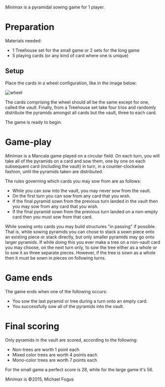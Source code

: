 *Minimax* is a pyramidal sowing game for 1 player.

Preparation
===========

Materials needed:

 * 1 Treehouse set for the small game or 2 sets for the long game
 * 5 playing cards (or any kind of card where one is unique)

Setup
-----

Place the cards in a wheel configuration, like in the image below:

![wheel](https://farm8.staticflickr.com/7389/16396477608_008d812ce8_z_d.jpg)

The cards comprising the wheel should all be the same except for one, called the *vault*.  Finally, from a Treehouse set take four trios and randomly distribute the pyramids amongst all cards but the vault, three to each card.

The game is ready to begin.

Game-play
=========

*Minimax* is a Mancala game played on a circular field.  On each turn, you will take all of the pyramids on a card and sow them, one by one on each subsequent card (including the vault) in turn, in a counter-clockwise fashion, until the pyramids taken are distributed. 

The rules governing which cards you may sow from are as follows:

 * While you can sow into the vault, you may never sow from the vault.
 * On the first turn you can sow from any card that you wish.
 * If the final pyramid sown from the previous turn landed in the 
   vault then you may sow from any card that you wish.
 * If the final pyramid sown from the previous turn landed on a 
   non-empty card then you must sow from that card.

While sowing onto cards you may build structures "in passing" if possible.  That is, while sowing pyramids you can chose to stack a sown piece onto an existing piece or stack directly, but only smaller pyramids may go onto larger pyramids.  If while doing this you ever make a tree on a non-vault card you may choose, on the next turn only, to sow the tree either as a whole or to sow it as three separate pieces.  However, if the tree is sown as a whole then it must be sown in pieces on following turns.

Game ends
=========

The game ends when one of the following occurs:

 * You sow the last pyramid or tree during a turn onto an empty card.
 * You successfully sow all of the pyramids into the vault.

Final scoring
=============

Only pyramids in the vault are scored, according to the following:

 * Non-trees are worth 1 point each
 * Mixed color trees are worth 4 points each
 * Mono-color trees are worth 7 points each

For the small game a perfect score is 28, while for the large game it's 56.

*Minimax* is &copy;2015, Michael Fogus

